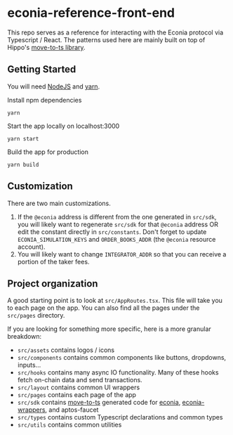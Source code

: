 # econia-reference-front-end

This repo serves as a reference for interacting with the Econia protocol via Typescript / React. The patterns used here are mainly built on top of Hippo's [move-to-ts library](https://github.com/hippospace/move-to-ts).

## Getting Started

You will need [NodeJS](https://nodejs.org/en/) and [yarn](https://classic.yarnpkg.com/lang/en/docs/install).

Install npm dependencies

```
yarn
```

Start the app locally on localhost:3000

```
yarn start
```

Build the app for production

```
yarn build
```

## Customization

There are two main customizations.

1. If the `@econia` address is different from the one generated in `src/sdk`, you will likely want to regenerate `src/sdk` for that `@econia` address OR edit the constant directly in `src/constants`. Don't forget to update `ECONIA_SIMULATION_KEYS` and `ORDER_BOOKS_ADDR` (the `@econia` resource account).
2. You will likely want to change `INTEGRATOR_ADDR` so that you can receive a portion of the taker fees.

## Project organization

A good starting point is to look at `src/AppRoutes.tsx`. This file will take you to each page on the app. You can also find all the pages under the `src/pages` directory.

If you are looking for something more specific, here is a more granular breakdown:

- `src/assets` contains logos / icons
- `src/components` contains common components like buttons, dropdowns, inputs...
- `src/hooks` contains many async IO functionality. Many of these hooks fetch on-chain data and send transactions.
- `src/layout` contains common UI wrappers
- `src/pages` contains each page of the app
- `src/sdk` contains [move-to-ts](https://github.com/hippospace/move-to-ts) generated code for [econia](https://github.com/econia-labs/econia), [econia-wrappers](https://github.com/econia-labs/econia-wrappers), and aptos-faucet
- `src/types` contains custom Typescript declarations and common types
- `src/utils` contains common utilities
